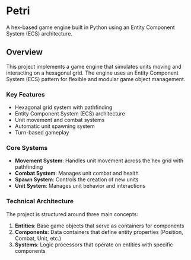 # Petri

A hex-based game engine built in Python using an Entity Component System (ECS) architecture.

## Overview

This project implements a game engine that simulates units moving and interacting on a hexagonal grid. The engine uses an Entity Component System (ECS) pattern for flexible and modular game object management.

### Key Features

- Hexagonal grid system with pathfinding
- Entity Component System (ECS) architecture
- Unit movement and combat systems
- Automatic unit spawning system
- Turn-based gameplay

### Core Systems

- **Movement System**: Handles unit movement across the hex grid with pathfinding
- **Combat System**: Manages unit combat and health
- **Spawn System**: Controls the creation of new units
- **Unit System**: Manages unit behavior and interactions

### Technical Architecture

The project is structured around three main concepts:

1. **Entities**: Base game objects that serve as containers for components
2. **Components**: Data containers that define entity properties (Position, Combat, Unit, etc.)
3. **Systems**: Logic processors that operate on entities with specific components
